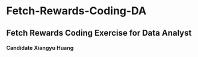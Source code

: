 # Fetch-Rewards-Coding-DA
## Fetch Rewards Coding Exercise for Data Analyst
#### Candidate Xiangyu Huang
